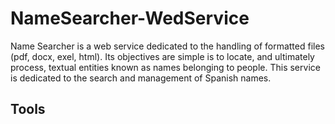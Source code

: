 # NameSearcher-WedService
Name Searcher is a web service dedicated to the handling of formatted files (pdf, docx, exel, html). Its objectives are simple is to locate, and ultimately process, textual entities known as names belonging to people. This service is dedicated to the search and management of Spanish names.

## Tools

